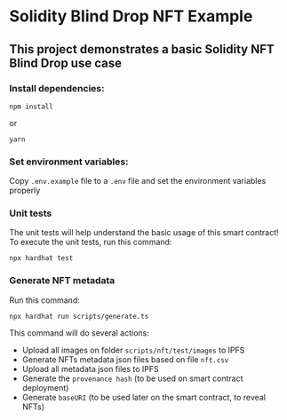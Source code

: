 # Solidity Blind Drop NFT Example

## This project demonstrates a basic Solidity NFT Blind Drop use case

### Install dependencies:

```shell
npm install
```

or

```shell
yarn
```

### Set environment variables:

Copy `.env.example` file to a `.env` file and set the environment variables properly

### Unit tests

The unit tests will help understand the basic usage of this smart contract!  
To execute the unit tests, run this command:

```shell
npx hardhat test
```

### Generate NFT metadata

Run this command:

```shell
npx hardhat run scripts/generate.ts
```

This command will do several actions:

- Upload all images on folder `scripts/nft/test/images` to IPFS
- Generate NFTs metadata json files based on file `nft.csv`
- Upload all metadata json files to IPFS
- Generate the `provenance hash` (to be used on smart contract deployment)
- Generate `baseURI` (to be used later on the smart contract, to reveal NFTs)
